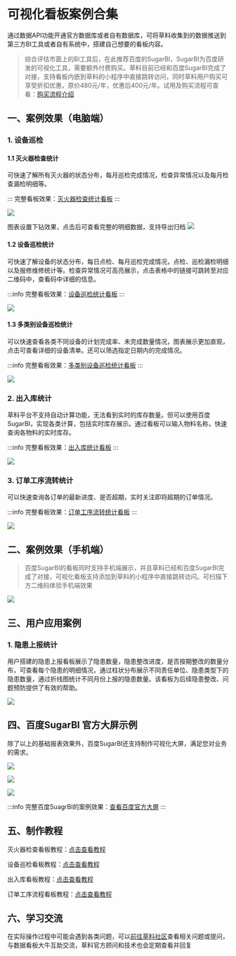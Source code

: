 # 可视化看板案例合集

通过数据API功能开通官方数据库或者自有数据库，可将草料收集到的数据推送到第三方BI工具或者自有系统中，搭建自己想要的看板内容。

> 综合评估市面上的BI工具后，在此推荐百度的SugarBI，SugarBI为百度研发的可视化工具，需要额外付费购买。草料目前已经和百度SugarBI完成了对接，支持看板内嵌到草料的小程序中直接跳转访问，同时草料用户购买可享受折扣优惠，原价480元/年，优惠后400元/年。试用及购买流程可查看：[购买流程介绍](#3)

## 一、案例效果（电脑端）

### 1. 设备巡检

#### 1.1 灭火器检查统计

可快速了解所有灭火器的状态分布，每月巡检完成情况，检查异常情况以及每月检查漏检明细等。

:::
完整看板效果：[灭火器检查统计看板](https://sugar.aipage.com/report/r_1013e-c01cfp4f-kx4458/fcee1232ebbe2ddd58cd7bfc83ff3537)
:::

![](https://blogcdnimg.clewm.net/2024/08/image-1723516908922_17235169093164.png?x-oss-process=image/auto-orient,1/quality,q_50/format,jpg)

图表设置下钻效果，点击后可查看完整的明细数据，支持导出归档
![](https://blogcdnimg.clewm.net/2024/08/image-1723776511534_17237765107465.png?x-oss-process=image/auto-orient,1/quality,q_50/format,jpg)

#### 1.2 设备巡检统计

可快速了解设备的状态分布，每日点检、每月巡检完成情况，点检、巡检漏检明细以及报修维修统计等。检查异常情况可高亮展示，点击表格中的链接可跳转至对应二维码中，查看码中详细的信息。

:::info
完整看板效果：[设备巡检统计看板](https://sugar.aipage.com/report/r_1013e-9v9n7s7j-kbpqev/29e4390c42aed641ab23ebb389e2bc7d)
:::

![](https://blogcdnimg.clewm.net/2024/08/image-1723520993854_17235209943310.png?x-oss-process=image/auto-orient,1/quality,q_50/format,jpg)

#### 1.3 多类别设备巡检统计

可以快速查看各类不同设备的计划完成率、未完成数量情况，图表展示更加直观，点击可查看详细的设备清单。还可以筛选指定日期内的完成情况。

:::info
完整看板效果：[多类别设备巡检统计看板](https://sugar.aipage.com/report/r_1013e-17hzobcu-kbgmgv/86b0d1a98d22b5afe789e16c0502f69d)
:::

![](https://blogcdnimg.clewm.net/2024/08/image-1723521304786_17235213052216.png?x-oss-process=image/auto-orient,1/quality,q_50/format,jpg)

### 2. 出入库统计

草料平台不支持自动计算功能，无法看到实时的库存数量。但可以使用百度SugarBI，实现各类计算，包括实时库存展示。通过看板可以输入物料名称，快速查询各物料的实时库存。

:::info
完整看板效果：[出入库统计看板](https://sugar.aipage.com/report/r_1013e-boo7mgij-kejxgz/8b0d83bc802236bbcc12a545fa4f1cbd)
:::

![](https://blogcdnimg.clewm.net/2024/08/image-1723525490052_17235254913517.png?x-oss-process=image/auto-orient,1/quality,q_50/format,jpg)

### 3. 订单工序流转统计

可以快速查询各订单的最新进度、是否超期，实时关注即将超期的订单情况。

:::info
完整看板效果：[订单工序流转统计看板](https://sugar.aipage.com/report/r_1013e-4x3fqkxf-o5dj7p/d1d9f9022d0ed65e3f86828b55946306)
:::

![](https://blogcdnimg.clewm.net/2024/08/image-1723526748277_17235267493700.png?x-oss-process=image/auto-orient,1/quality,q_50/format,jpg)

## 二、案例效果（手机端）

> 百度SugarBI的看板同时支持手机端展示，并且草料已经和百度SugarBI完成了对接，可视化看板支持添加到草料的小程序中直接跳转访问。可扫描下方二维码体验手机端效果

![](https://blogcdnimg.clewm.net/2024/08/image-1723784421772_17237844209476.png?x-oss-process=image/auto-orient,1/quality,q_50/format,jpg)

## 三、用户应用案例

### 1. 隐患上报统计

用户搭建的隐患上报看板展示了隐患数量，隐患整改进度，是否按期整改的数量分布，可查看每个隐患的明细情况，通过柱状分布展示不同责任单位、隐患类型下的隐患数量，通过折线图统计不同月份上报的隐患数量。该看板为后续隐患整改、问题预防提供了有效的帮助。

![](https://blogcdnimg.clewm.net/2024/08/image-1723526939811_17235269408521.png?x-oss-process=image/auto-orient,1/quality,q_50/format,jpg)

## 四、百度SugarBI 官方大屏示例

除了以上的基础报表效果外，百度SugarBI还支持制作可视化大屏，满足您对业务的需求。

![](https://blogcdnimg.clewm.net/2024/08/image-1723527618844_17235276200978.png?x-oss-process=image/auto-orient,1/quality,q_50/format,jpg)

![](https://blogcdnimg.clewm.net/2024/08/image-1723527626521_17235276288690.png?x-oss-process=image/auto-orient,1/quality,q_50/format,jpg)

![](https://blogcdnimg.clewm.net/2024/08/image-1723527642062_17235276437483.png?x-oss-process=image/auto-orient,1/quality,q_50/format,jpg)

:::info
完整百度SuagrBI的案例效果：[查看百度官方大屏](https://sugar.aipage.com/dataPortalShare/SugarBI?menu=m_l4dxozzg3omw9)
:::

## 五、制作教程

灭火器检查看板教程：[点击查看教程](https://cli.im/help/94142)

设备巡检看板教程：[点击查看教程](./data-api/BI/api-with-sugar.md)

出入库看板教程：[点击查看教程](https://cli.im/help/74908)

订单工序流程看板教程：[点击查看教程](https://cli.im/help/68626)

## 六、学习交流

在实际操作过程中可能会遇到各类问题，可以[前往草料社区](https://cli.im/community/minihome/question/104)查看相关问题或提问，与数据看板大牛互助交流，草料官方顾问和技术也会定期查看并回复
